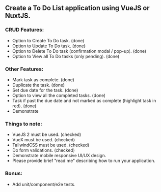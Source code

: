 ## Create a To Do List application using VueJS or NuxtJS.

### CRUD Features:
- Option to Create To Do task. (done)
- Option to Update To Do task. (done)
- Option to Delete To Do task (confirmation modal / pop-up). (done)
- Option to View all To Do tasks (only pending). (done)

### Other Features:
- Mark task as complete. (done)
- Duplicate the task. (done)
- Set due date for the task. (done)
- Option to view all the completed tasks. (done)
- Task if past the due date and not marked as complete (highlight task in red). (done)
- Demonstrate

### Things to note:
- VueJS 2 must be used. (checked)
- VueX must be used. (checked)
- TailwindCSS must be used. (checked)
- Do form validations. (checked)
- Demonstrate mobile responsive UI/UX design.
- Please provide brief "read me" describing how to run your application.

### Bonus:
- Add unit/component/e2e tests.